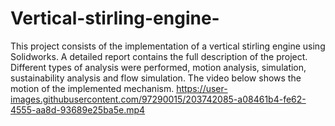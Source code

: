 # Vertical-stirling-engine- 
This project consists of the implementation of a vertical stirling engine using Solidworks. 
A detailed report contains the full description of the project.
Different types of analysis were performed, motion analysis, simulation, sustainability analysis and flow simulation.
The video below shows the motion of the implemented mechanism. 
https://user-images.githubusercontent.com/97290015/203742085-a08461b4-fe62-4555-aa8d-93689e25ba5e.mp4
